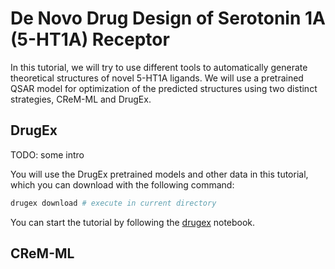 # De Novo Drug Design of Serotonin 1A (5-HT1A) Receptor

In this tutorial, we will try to use different tools to automatically generate theoretical structures of novel 5-HT1A ligands. We will use a pretrained QSAR model for optimization of the predicted structures using two distinct strategies, CReM-ML and DrugEx.

## DrugEx

TODO: some intro

You will use the DrugEx pretrained models and other data in this tutorial, which you can download with the following command:

```bash
drugex download # execute in current directory
````

You can start the tutorial by following the [drugex](./drugex.ipynb) notebook.

## CReM-ML